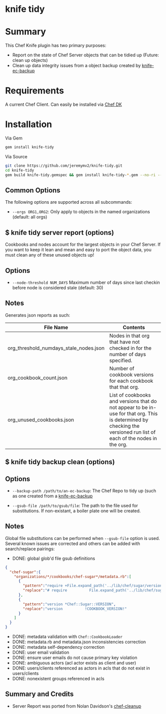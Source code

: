 # knife tidy

# Summary

This Chef Knife plugin has two primary purposes:
 * Report on the state of Chef Server objects that can be tidied up (Future: clean up objects)
 * Clean up data integrity issues from a object backup created by [knife-ec-backup](https://github.com/chef/knife-ec-backup)

# Requirements

A current Chef Client. Can easily be installed via [Chef DK](https://github.com/chef/chef-dk#installation)

# Installation

Via Gem
```bash
gem install knife-tidy
```

Via Source
```bash
git clone https://github.com/jeremymv2/knife-tidy.git
cd knife-tidy
gem build knife-tidy.gemspec && gem install knife-tidy-*.gem --no-ri --no-rdoc
```

## Common Options

The following options are supported across all subcommands:

  * `--orgs ORG1,ORG2`:
    Only apply to objects in the named organizations (default: all orgs)

## $ knife tidy server report (options)

Cookbooks and nodes account for the largest objects in your Chef Server.
If you want to keep it lean and mean and easy to port the object data, you must
clean any of these unused objects up!

## Options

  * `--node-threshold NUM_DAYS`
    Maximum number of days since last checkin before node is considered stale (default: 30)

## Notes
  Generates json reports as such:

File Name | Contents
--- | ---
org_threshold_numdays_stale_nodes.json | Nodes in that org that have not checked in for the number of days specified.
org_cookbook_count.json | Number of cookbook versions for each cookbook that that org.
org_unused_cookbooks.json | List of cookbooks and versions that do not appear to be in-use for that org. This is determined by checking the versioned run list of each of the nodes in the org.

## $ knife tidy backup clean (options)

## Options

  * `--backup-path /path/to/an-ec-backup`:
    The Chef Repo to tidy up (such as one created from a [knife-ec-backup](https://github.com/chef/knife-ec-backup)

  * `--gsub-file /path/to/gsub/file`:
    The path to the file used for substitutions. If non-existant, a boiler plate one will be created.

## Notes

  Global file substitutions can be performed when `--gsub-file` option is used. Several known issues are corrected
  and others can be added with search/replace pairings:

  * DONE: global glob'd file gsub definitions

```json
{
  "chef-sugar":{
    "organizations/*/cookbooks/chef-sugar*/metadata.rb":[
      {
        "pattern":"require +File.expand_path('../lib/chef/sugar/version', __FILE__)",
        "replace":"# require          File.expand_path('../lib/chef/sugar/version', __FILE__)"
      },
      {
        "pattern":"version *Chef::Sugar::VERSION",
        "replace":"version          !COOKBOOK_VERSION!"
      }
    ]
  }
}
```

  * DONE: metadata validation with `Chef::CookbookLoader`
  * DONE: metadata.rb and metadata.json inconsistencies correction
  * DONE: metadata self-dependency correction
  * DONE: user email validation
  * DONE: ensure user emails do not cause primary key violation
  * DONE: ambiguous actors (acl actor exists as client and user)
  * DONE: users/clients referenced as actors in acls that do not exist in users/clients
  * DONE: nonexistent groups referenced in acls

## Summary and Credits

  * Server Report was ported from Nolan Davidson's [chef-cleanup](https://github.com/nsdavidson/chef-cleanup)
